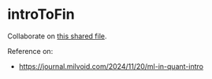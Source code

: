 # introToFin
Collaborate on [this shared file](https://notes.sjtu.edu.cn/csAisJvRRfC2EegPTjZCeQ?both).



Reference on:

- https://journal.milvoid.com/2024/11/20/ml-in-quant-intro
